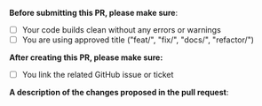 **Before submitting this PR, please make sure**:

- [ ] Your code builds clean without any errors or warnings
- [ ] You are using approved title ("feat/", "fix/", "docs/", "refactor/")

**After creating this PR, please make sure:**

- [ ] You link the related GitHub issue or ticket

**A description of the changes proposed in the pull request**:

